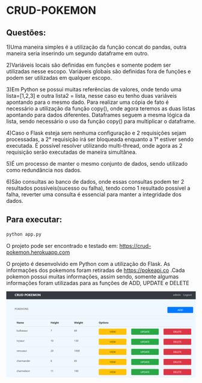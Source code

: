 # CRUD-POKEMON

## Questões:

1)Uma maneira simples é a utilização da função concat do pandas, outra maneira seria inserindo um segundo dataframe em outro.

2)Variáveis locais são definidas em funções e somente podem ser utilizadas nesse escopo. Variáveis globais são definidas fora de funções e podem ser utilizadas em qualquer escopo.  

3)Em Python se possui muitas referências de valores, onde tendo uma lista=[1,2,3] e outra lista2 = lista, nesse caso eu tenho duas variáveis apontando para o mesmo dado. Para realizar uma cópia de fato é necessário a utilização da função copy(), onde agora teremos as duas listas apontando para dados diferentes. Dataframes seguem a mesma lógica da lista, sendo necessário o uso da função copy() para multiplicar o dataframe.

4)Caso o Flask esteja sem nenhuma configuração e 2 requisições sejam processadas, a 2° requisição irá ser bloqueada enquanto a 1° estiver sendo executada. É possível resolver utilizando multi-thread, onde agora as 2 requisição serão executadas de maneira simultânea.

5)É um processo de manter o mesmo conjunto de dados, sendo utilizado como redundância nos dados.

6)São consultas ao banco de dados, onde essas consultas podem ter 2 resultados possíveis(sucesso ou falha), tendo como 1 resultado possível a falha, reverter uma consulta é essencial para manter a integridade dos dados.

## Para executar:

```sh
python app.py
``` 
O projeto pode ser encontrado e testado em: https://crud-pokemon.herokuapp.com

O projeto é desenvolvido em Python com a utilização do Flask. As informações dos pokemons foram retiradas de https://pokeapi.co .Cada pokemon possui muitas informações, assim sendo, somente algumas informações foram utilizadas para as funções de ADD, UPDATE e DELETE 

![Screenshot](Screenshot.png)

